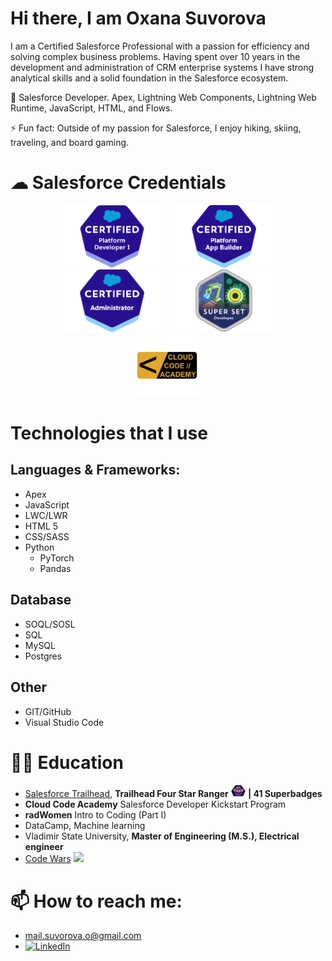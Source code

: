 
# Hi there, I am Oxana Suvorova 

I am a Certified Salesforce Professional with a passion for efficiency and solving complex business problems. Having spent over 10 years in the development and administration of CRM enterprise systems I have strong analytical skills and a solid foundation in the Salesforce ecosystem.

🌱 Salesforce Developer. Apex, Lightning Web Components, Lightning Web Runtime, JavaScript, HTML, and Flows.
<!-- 🔭 I’m currently working on the [DGI-Portfolio Project](https://github.com/ManoolK/DGI-Portfolio). -->

⚡ Fun fact: Outside of my passion for Salesforce, I enjoy hiking, skiing, traveling, and board gaming.

# ☁ Salesforce Credentials
<div align="center">
	<img src='/assets/Platform-Developer-I.png' height='100' alt="Platform Developer I">
	<img src='/assets/app_builder.png' height='100' alt="Platform App Builder">
	<img src='/assets/administrator.png' height='100' alt="Administrator">
	<img src='/assets/Developer_Super_Set.png' height='100' alt="Developer Super Set">
</div>
<div align="center">
	<img src='/assets/CCA - Dark Background - Alumni.png' height='100' alt="Cloud Code Academy Alumni">
</div>

# Technologies that I use

## Languages & Frameworks:
- Apex
- JavaScript
- LWC/LWR
- HTML 5
- CSS/SASS
- Python
	- PyTorch
	- Pandas

## Database
- SOQL/SOSL
- SQL
- MySQL
- Postgres

## Other
- GIT/GitHub
- Visual Studio Code 

# 👩‍🎓 Education 
- [Salesforce Trailhead](https://www.salesforce.com/trailblazer/suvorova), **Trailhead Four Star Ranger** <img src='/assets/four-star-ranger.png' height='20'> **| 41 Superbadges**
- **Cloud Code Academy** Salesforce Developer Kickstart Program
- **radWomen** Intro to Coding (Part I)
- DataCamp, Machine learning
- Vladimir State University, **Master of Engineering (M.S.), Electrical engineer**  
- [Code Wars](https://www.codewars.com/users/manoolk) <img src="https://www.codewars.com/users/manoolk/badges/micro">

# 📫 How to reach me:
- <mail.suvorova.o@gmail.com>
- [![LinkedIn](https://img.shields.io/badge/LinkedIn-%230077B5.svg?logo=linkedin&logoColor=white)](https://linkedin.com/in/suvorovaoxana) 

<!-- # 📊 GitHub Stats
<div align="center">
  <img src="https://github-readme-stats.vercel.app/api?username=ManoolK&hide_title=false&hide_rank=true&show_icons=true&include_all_commits=true&count_private=true&disable_animations=false&theme=dracula&locale=en&hide_border=false" height="150" alt="stats graph"  />
  <img src="https://github-readme-stats.vercel.app/api/top-langs?username=ManoolK&locale=en&hide_title=false&layout=compact&card_width=320&langs_count=5&theme=dracula&hide_border=false" height="150" alt="languages graph"  />
</div> -->


<!--
Here are some ideas to get you started:

- 👯 I’m looking to collaborate on ...
- 🤔 I’m looking for help with ...
- 💬 Ask me about ...
- 😄 Pronouns: ...
-->

